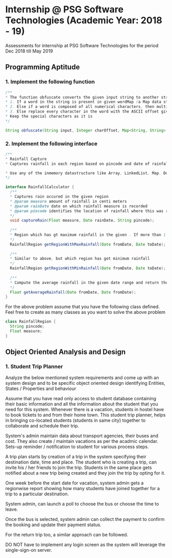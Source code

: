 # Internship @ PSG Software Technologies (Academic Year: 2018 - 19)
Assessments for internship at PSG Software Technologies for the period Dec 2018 till May 2019

## Programming Aptitude

### 1. Implement the following function

```Java
/**
* The function obfuscate converts the given input string to another string based on the following logic in the given order
* 1. If a word in the string is present in given wordMap (a Map data structure having key - value pair, replace the word with its corresponding value in the wordMap in the output string
* 2. Else if a word is composed of all numerical characters, then multiply that number with the number in "charOffset" parameter and place it in output string
* 3. Else replace every character in the word with the ASCII offset given in charOffset. For instance charOffset of 2 applied on A (ascii value 65) is C
* Keep the special characters as it is
*/

String obfuscate(String input, Integer charOffset, Map<String, String> wordMap);
```

### 2. Implement the following interface

```Java
/**
* Rainfall Capture
* Captures rainfall in each region based on pincode and date of rainfall. Gives average, minimum and maximum rainfall in the given date range. Amount of rainfall is indicated in cm, date is represented in DD-MM-YYYY format

* Use any of the inmemory datastructure like Array, LinkedList, Map. Do not use any persistent data store like FileSystem or Database
*/

interface RainfallCalculator {
  /**
  * Captures rain occured in the given region
  * @param measure amount of rainfall in centi meters
  * @param rainDate date on which rainfall measure is recorded
  * @param pincode identifies the location of rainfall where this was recorded
  */
  void captureRain(Float measure, Date rainDate, String pincode);
  
  /**
  * Region which has gt maximum rainfall in the given . If more than 1 region got the same maximum, then return whichever has got the rain recently.  If both have got the rain on the same date, return whichever was captured first
  */
  RainfallRegion getRegionWithMaxRainfall(Date fromDate, Date toDate);
  
  /**
  * Similar to above, but which region has got minimum rainfall
  */
  RainfallRegion getRegionWithMinRainfall(Date fromDate, Date toDate);
  
  /**
  * Compute the average rainfall in the given date range and return the average
  */
  Float getAverageRainfall(Date fromDate, Date fromDate);
}
```

For the above problem assume that you have the following class defined. Feel free to create as many classes as you want to solve the above problem

```Java
class RainfallRegion {
  String pincode;
  Float measure;
}
```

## Object Oriented Analysis and Design

### 1. Student Trip Planner
Analyze the below mentioned system requirements and come up with an system design and to be specific object oriented design identifying Entities, States / Properties and behaviour

Assume that you have read only access to student database containing their basic information and all the information about the student that you need for this system. Whenever there is a vacation, students in hostel have to book tickets to and from their home town. This student trip planner, helps in bringing co-located students (students in same city) together to collaborate and schedule their trip.

System's admin maintain data about transport agencies, their buses and cost. They also create / maintain vacations as per the acadmic calendar. Sets-up reminder / notification to student for various process steps.

A trip plan starts by  creation of a trip in the system specifying their destination date, time and place.  The student who is creating a trip, can invite his / her friends to join the trip. Students in the same place gets notified about a new trip being created and they join the trip by opting for it.

One week before the start date for vacation, system admin gets a regionwise report showing how many students have joined together for a trip to a particular destination.

System admin, can launch a poll to choose the bus or choose the time to leave.

Once the bus is selected, system admin can collect the payment to confirm the booking and update their payment status.

For the return trip too, a similar approach can be followed.

DO NOT have to implement any login screen as the system will leverage the single-sign-on server.
